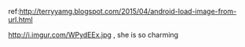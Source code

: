 ref:http://terryyamg.blogspot.com/2015/04/android-load-image-from-url.html

http://i.imgur.com/WPydEEx.jpg , she is so charming

